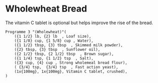 Wholewheat Bread
================

The vitamin C tablet is optional but helps improve the rise of the bread.

    Programme 3 "(Wholewheat)"(
        ({1 1/2} lb, {2} lb  , Loaf size),
        ({1 1/8} cup, {1 5/8} cup , Water),
        ({1 1/2} tbsp, {3} tbsp  , Skimmed milk powder),
        ({2} tbsp, {3} tbsp  , Sunflower oil),
        ({2 1/2} tbsp, {2 1/2} tbsp  , Brown sugar),
        ({1 1/4} tsp, {1 1/2} tsp  , Salt),
        ({3} cup, {4} cup , Strong wholemeal bread flour),
        ( {3/4} tsp,  {3/4} tsp  , Fast action yeast),
        (1x{100mg}, 1x{100mg}, Vitamin C tablet, crushed),
    )
